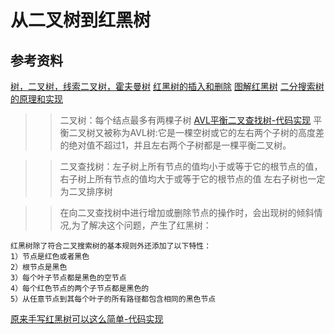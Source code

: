 # 从二叉树到红黑树
## 参考资料
[树，二叉树，线索二叉树，霍夫曼树](https://www.cnblogs.com/Joey777210/p/11985685.html)
[红黑树的插入和删除](https://www.cnblogs.com/JoshWill/p/12003351.html)
[图解红黑树](https://www.cnblogs.com/AhuntSun-blog/p/12458115.html)
[二分搜索树的原理和实现](https://www.cnblogs.com/hello-shf/p/11342907.html)
>> 二叉树：每个结点最多有两棵子树
[AVL平衡二叉查找树-代码实现](https://www.cnblogs.com/vfdxvffd/p/11694264.html)
>>平衡二叉树又被称为AVL树:它是一棵空树或它的左右两个子树的高度差的绝对值不超过1，并且左右两个子树都是一棵平衡二叉树。

>> 二叉查找树：左子树上所有节点的值均小于或等于它的根节点的值，右子树上所有节点的值均大于或等于它的根节点的值
左右子树也一定为二叉排序树

>> 在向二叉查找树中进行增加或删除节点的操作时，会出现树的倾斜情况,为了解决这个问题，产生了红黑树：
```
红黑树除了符合二叉搜索树的基本规则外还添加了以下特性：
1）节点是红色或者黑色
2）根节点是黑色
3）每个叶子节点都是黑色的空节点
4）每个红色节点的两个子节点都是黑色的
5）从任意节点到其每个叶子的所有路径都包含相同的黑色节点
```
[原来手写红黑树可以这么简单-代码实现](https://www.nowcoder.com/discuss/351269)
